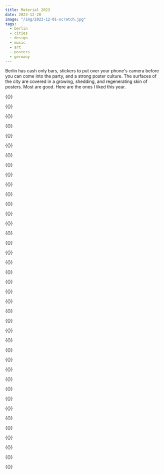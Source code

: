 ```yaml
---
title: Material 2023
date: 2023-12-28
image: "/img/2023-12-01-scratch.jpg"
tags:
  - berlin
  - cities
  - design
  - music
  - art
  - posters
  - germany
---
```


Berlin has cash only bars, stickers to put over your phone's camera before you can come into the party, and a strong poster culture. The surfaces of the city are covered in a growing, shedding, and regenerating skin of posters. Most are good. Here are the ones I liked this year.

<!--more-->

{{<photo src="/img/posters-2023/2023-03-12-volks.jpg" alt="A flyer for the 2030 Berlin Klimavolksentscheid" caption="A flyer for the 2030 Berlin Klimavolksentscheid, which did not pass" >}}

{{<photo src="/img/posters-2023/2023-03-24-liquid.jpg" alt="A white poster reading Thoughts Are Liquid" caption="An exhibition, an experiment. Poster on the bridge over the Treptow/Neukölln/Kreuzberg canal corner" >}}

{{<photo src="/img/posters-2023/2023-04-06-matrix.jpg" alt="A poster with a young woman and the lettering Wir Suchen Dich" caption="Matrix Nightclub hiring poster, Warschauerstr" >}}

{{<photo src="/img/posters-2023/2023-04-21-brutal.jpg" alt="A poster for Brutalismus 3000 gig dates" caption="Brutalismus 3000's Ultrakunst Tour, poster at Warschauerstraße." >}}

{{<photo src="/img/posters-2023/2023-04-29-chubby.jpg" alt="A poster for Papa Chubby at Berlin Hole" caption="Popa Chubby at Berlin Hole 44, poster by Treptower Park underpass" >}}

{{<photo src="/img/posters-2023/2023-05-20-lovedancin.jpg" alt="A poster for a disco and funk night" caption="Boogie & Funk, 23 'til late" >}}

{{<photo src="/img/posters-2023/2023-05-23-deutsch.jpg" alt="Du musst es mir doch night auf English erklären. Ich spreche ja deutsch." caption="Translation: You don't have to explain it to me in English. I do speak German." >}}

{{<photo src="/img/posters-2023/2023-05-23-gorli.jpg" alt="A long list of acts playing at GZU Festival of Electronic Music" caption="Acts playing in the carnage of mid-summer Görlitzer Park" >}}

{{<photo src="/img/posters-2023/2023-05-23-poly.jpg" alt="Poster for Polyamor at Suicide Club" caption="Polyamour at Suicide Club, poster on Oberbaumbrücke south approach" >}}

{{<photo src="/img/posters-2023/2023-05-23-sens.jpg" alt="Poster for Sensuality at Oxi Berlin" caption="Eargasm God, poster on Oberbaumbrücke south approach" >}}

{{<photo src="/img/posters-2023/2023-05-30-hard.jpg" alt="Venn diagram. Left side reads My Dick, Right side reads My Life, overlap region reads Hard for no Reason" caption="Hard For No Reason, stickers at a day party in Rummelsburg" >}}

{{<photo src="/img/posters-2023/2023-06-12-congo.jpg" alt="Pluriverse Festival poster" caption="Congo-rama, poster on Hasenheide" >}}

{{<photo src="/img/posters-2023/2023-07-26-rent.jpg" alt="Make gentrify total destroy, rent is a fuck, 410,757,864,530 dead landlords" caption="Poster at Elsenstraße in the midst of A100 construction" >}}

{{<photo src="/img/posters-2023/2023-08-18-a100.jpg" alt="A100 Wegbassen party poster" caption="Translation: Bass the A100 away! Poster for party protesting the construction of the A100 autobahn through Markgrafendamm" >}}

{{<photo src="/img/posters-2023/2023-08-18-pop.jpg" alt="Poster for Pop Kultur at Kulturbrauerei, featuring photography of a mushroom" caption="Pop-Kultur at Kulturbrauerei, poster under S-bahn tracks on Kiefholzstraße" >}}

{{<photo src="/img/posters-2023/2023-09-04-ex.jpg" alt="Extinction, am Rosa-Luxemburg-Platz" caption="Extinction at Rosa Luxemburg Platz, poster for a rally" >}}

{{<photo src="/img/posters-2023/2023-10-07-huun.jpg" alt="Poster for Huun Huur Tu Universität der Künste" caption="Mongolian music group known for their polytonal throat singing, poster on a construction fence in Baumschulenweg" >}}

{{<photo src="/img/posters-2023/2023-10-07-wohnen.jpg" alt="Caro, Robert & Levi wollen hier nicht weg" caption="Notices from existing residents of the neighbourhood trying to find accommodation for reasonable rents. Translations: Caro, Robert & Levi don't want to leave here [...] We're looking for a new home and ask for help. We can just about manage 1,400 euros." >}}

{{<photo src="/img/posters-2023/2023-10-11-super.jpg" alt="A burning globe motif, title Super" caption="Super, poster on an electrical box at Schlesisches Busch" >}}

{{<photo src="/img/posters-2023/2023-10-12-vega.jpg" alt="Louie Vega at Watergate, Berlin" caption="Louie Vega is coming to Berlin. Poster at Oberbaumebrücke south approach." >}}

{{<photo src="/img/posters-2023/2023-10-29-dinge.jpg" alt="Hammer and garden gnome on a poster for the Theater of Things" caption="Theater of Things. Poster under S-bahn tracks at Kiefholzstraße." >}}

{{<photo src="/img/posters-2023/2023-12-01-hamam.jpg" alt="Hamam Nights at Panorama Bar. Hyperreal glossy Barbie dolls." caption="Hamam Nights at Panorama Bar, Berghain. Poster at Warschauerstraße." >}}

{{<photo src="/img/posters-2023/2023-12-01-modellbahn.jpg" alt="Modellbahn & Spielzeug Börse" caption="Model railway and toy expo. Poster am Schlesi." >}}

{{<photo src="/img/posters-2023/2023-12-01-scratch.jpg" alt="Fragments of peeled layers of posters" caption="Fragments of old posters under Warschauerstraße S-bahnhof" >}}

{{<photo src="/img/posters-2023/2023-12-01-zennen.jpg" alt="Zementbass at about blank, a rabbit with wirecutters" caption="Zementbass at ://about blank in Markgrafendamm, which would be destroyed by the A100 autobahn" >}}

{{<photo src="/img/posters-2023/2023-12-02-dogwalker.jpg" alt="A note from a young girl asking if she could walk people's dogs" caption="Mira, asks local dog owners if she could look after or walk their dogs. Next to the drawing of the dog's face, translation of two notes: (It would make me happy) (I am 8 years old). Note pinned to the notice board of LPG Biomarkt, Bouchéstraße" >}}

{{<photo src="/img/posters-2023/2023-12-04-applaus.jpg" alt="Applaus Applaus" caption="Dance Factory Berlin, poster at Hasenheide" >}}

{{<photo src="/img/posters-2023/2023-12-06-future.jpg" alt="Future Musik presents A Psychadelic Show" caption="A Psychadelic Show at Urban Spree. Poster fixed to the pavement for pedestrian to look at while they wait for the light to change at Warschauerstraße." >}}

{{<photo src="/img/posters-2023/2023-12-09-cheese.jpg" alt="Cheese Berlin. Close-ups of cheese on a blue field." caption="Cheese Berlin, meet the cheese maker. Poster at Markhalle Neun." >}}

{{<photo src="/img/posters-2023/2023-12-09-close.jpg" alt="Close, a film by Lukas Dhont. A painting of a boy hugging another." caption="Hand-painted reproduction of the film poster for Close (2023) at 2m x 3m scale, exhibit on film posters at Kulturforum" >}}

{{<photo src="/img/posters-2023/2023-12-09-closing.jpg" alt="Closing sale of Mensch Meier" caption="Closing down sale at Mensch Meier, poster in Wrangelkiez." >}}

{{<photo src="/img/posters-2023/2023-12-09-dune.jpg" alt="Abstract images on a poster for the 2023 film Dune" caption="Alternate poster for Dune (2022), exhibit on film posters at Kulturforum" >}}

{{<photo src="/img/posters-2023/2023-12-09-face.jpg" alt="Fragments of old posters including a woman's face" caption="Old posters at Warschauerstraße S-bahnhof" >}}

{{<photo src="/img/posters-2023/2023-12-09-frontex.jpg" alt="Kiss Frontext Goodbye, a circle of red stars" caption="Frontex is the EU's border enforcement agency, poster in Wrangelkiez." >}}

{{<photo src="/img/posters-2023/2023-12-09-kongress.jpg" alt="PEN Berlin Kongress poster" caption="Translation: With your head throughy the walls, poster am Schlesi" >}}

{{<photo src="/img/posters-2023/2023-12-09-solidarity.jpg" alt="Two hands painted with slogan, No internationalism without solidarity" caption="Poster on the bridge over the Treptow/Neukölln/Kreuzberg canal corner" >}}

{{<photo src="/img/posters-2023/2023-12-09-star-trek.jpg" alt="Psychadlic poster for Star Trek, fearturing Spok" caption="During the DDR government, local authorities refused to pay licensing on American marketing materials and created their own for imported films, exhibit on film posters at Kulturforum" >}}

{{<photo src="/img/posters-2023/2023-12-09-yelka.jpg" alt="Hand-drawn style poster for Yelka Fast Music" caption="Fast Music. Poster am Skalitzerstraße." >}}

{{<photo src="/img/posters-2023/2023-12-16-english-traders.jpg" alt="Orange poster for English Traders featuring old illustration of Santa Claus" caption="English Traders by Boddinstraße sells homeware. Translation: Gift Stress? Poster in the eponymous passage on the approach to Passage Kino." >}}
